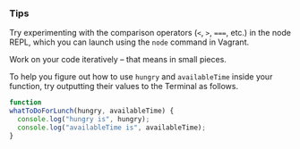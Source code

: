 ### Tips

Try experimenting with the comparison operators (`<`, `>`, `===`, etc.) in the node REPL, which you can launch using the `node` command in Vagrant.

Work on your code iteratively – that means in small pieces. 

To help you figure out how to use `hungry` and `availableTime` inside your function, try outputting their values to the Terminal as follows.
```javascript
function 
whatToDoForLunch(hungry, availableTime) {
  console.log("hungry is", hungry);
  console.log("availableTime is", availableTime);
}
```